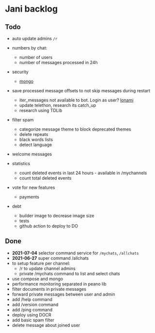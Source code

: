 # Jani backlog

## Todo

- auto update admins `/r`

- numbers by chat:
  - number of users
  - number of messages processed in 24h

- security
  - [mongo](https://hackernoon.com/securing-mongodb-on-your-server-1fc50bd1267b)

- save processed message offsets to not skip messages during restart
  - iter_messages not available to bot. Login as user? [lonami](https://t.me/TelethonChat/312114)
  - update telethon, research its catch_up
  - research using TDLib

- filter spam
  - categorize message theme to block deprecated themes
  - delete repeats
  - black words lists
  - detect language

- welcome messages

- statistics
  - count deleted events in last 24 hours - available in /mychannels
  - count total deleted events

- vote for new features
  - payments

- debt
  - builder image to decrease image size
  - tests
  - github action to deploy to DO

## Done

- **2021-07-04** selector command service for `/mychats`, `/allchats`
- **2021-06-27** super command /allchats
- to setup feature per channel:
  - /r to update channel admins
  - private /mychats command to list and select chats
- use compose and mongo
- performance monitoring separated in peano lib
- filter documents in private messages
- forward private messages between user and admin
- add /help command
- add /version command
- add /ping command
- deploy using DOCR
- add basic spam filter
- delete message about joined user
